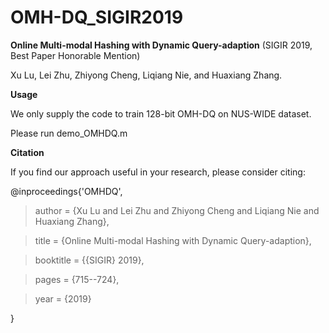 # OMH-DQ_SIGIR2019
**Online Multi-modal Hashing with Dynamic Query-adaption** (SIGIR 2019, Best Paper Honorable Mention) 

Xu Lu, Lei Zhu, Zhiyong Cheng, Liqiang Nie, and Huaxiang Zhang.


**Usage**

We only supply the code to train 128-bit OMH-DQ on NUS-WIDE dataset.

Please run demo_OMHDQ.m

**Citation**

If you find our approach useful in your research, please consider citing:

@inproceedings{'OMHDQ',

>author    = {Xu Lu and Lei Zhu and Zhiyong Cheng and Liqiang Nie and Huaxiang Zhang},
               
>title     = {Online Multi-modal Hashing with Dynamic Query-adaption},
  
>booktitle = {{SIGIR} 2019},
               
>pages     = {715--724},
  
>year      = {2019}
  
}
